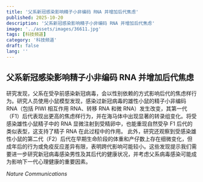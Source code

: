 ```yaml
---
title: '父系新冠感染影响精子小非编码 RNA 并增加后代焦虑'
published: 2025-10-20
description: '父系新冠感染影响精子小非编码 RNA 并增加后代焦虑'
image: '../assets/images/36611.jpg'
tags: [科技频道]
category: '科技频道'
draft: false
lang: ''
---
```


## 父系新冠感染影响精子小非编码 RNA 并增加后代焦虑

研究发现，父系在受孕前感染新冠病毒，会以性别依赖的方式影响后代的焦虑样行为。研究人员使用小鼠模型发现，感染过新冠病毒的雄性小鼠的精子小非编码 RNA（包括 PIWI 相互作用 RNA、转移 RNA 和微 RNA）发生改变，其第一代（F1）后代表现出更高的焦虑样行为，并在海马体中出现显著的转录组变化。将受感染雄性小鼠精子中的 RNA 显微注射到受精卵中，也能重现自然受孕 F1 后代的类似表型，这支持了精子 RNA 在此过程中的作用。
此外，研究还观察到受感染雄性小鼠的第二代（F2）后代在早期生命阶段的体重和产仔数上存在细微变化，但成年后的行为或免疫反应差异有限，表明跨代影响可能较小。这些发现提示我们需要进一步研究新冠病毒感染男性及其后代的健康状况，并考虑父系病毒感染可能成为影响下一代心理健康的重要因素。

*Nature Communications*
